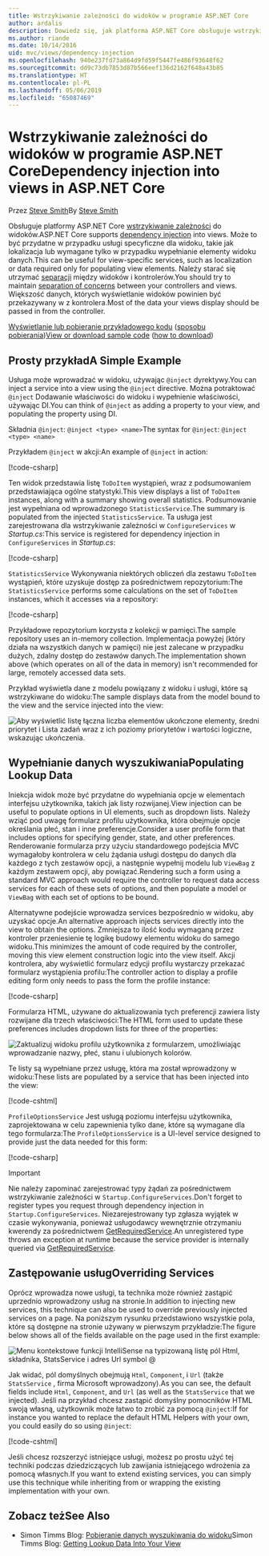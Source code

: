 ```yaml
---
title: Wstrzykiwanie zależności do widoków w programie ASP.NET Core
author: ardalis
description: Dowiedz się, jak platforma ASP.NET Core obsługuje wstrzykiwanie zależności do widoków MVC.
ms.author: riande
ms.date: 10/14/2016
uid: mvc/views/dependency-injection
ms.openlocfilehash: 940e237fd73a864d9fd59f5447fe486f93648f62
ms.sourcegitcommit: dd9c73db7853d87b566eef136d2162f648a43b85
ms.translationtype: HT
ms.contentlocale: pl-PL
ms.lasthandoff: 05/06/2019
ms.locfileid: "65087469"
---
```

# <a name="dependency-injection-into-views-in-aspnet-core"></a><span data-ttu-id="8067f-103">Wstrzykiwanie zależności do widoków w programie ASP.NET Core</span><span class="sxs-lookup"><span data-stu-id="8067f-103">Dependency injection into views in ASP.NET Core</span></span>

<span data-ttu-id="8067f-104">Przez [Steve Smith](https://ardalis.com/)</span><span class="sxs-lookup"><span data-stu-id="8067f-104">By [Steve Smith](https://ardalis.com/)</span></span>

<span data-ttu-id="8067f-105">Obsługuje platformy ASP.NET Core [wstrzykiwanie zależności](xref:fundamentals/dependency-injection) do widoków.</span><span class="sxs-lookup"><span data-stu-id="8067f-105">ASP.NET Core supports [dependency injection](xref:fundamentals/dependency-injection) into views.</span></span> <span data-ttu-id="8067f-106">Może to być przydatne w przypadku usługi specyficzne dla widoku, takie jak lokalizacja lub wymagane tylko w przypadku wypełnianie elementy widoku danych.</span><span class="sxs-lookup"><span data-stu-id="8067f-106">This can be useful for view-specific services, such as localization or data required only for populating view elements.</span></span> <span data-ttu-id="8067f-107">Należy starać się utrzymać [separacji](/dotnet/standard/modern-web-apps-azure-architecture/architectural-principles#separation-of-concerns) między widoków i kontrolerów.</span><span class="sxs-lookup"><span data-stu-id="8067f-107">You should try to maintain [separation of concerns](/dotnet/standard/modern-web-apps-azure-architecture/architectural-principles#separation-of-concerns) between your controllers and views.</span></span> <span data-ttu-id="8067f-108">Większość danych, których wyświetlanie widoków powinien być przekazywany w z kontrolera.</span><span class="sxs-lookup"><span data-stu-id="8067f-108">Most of the data your views display should be passed in from the controller.</span></span>

<span data-ttu-id="8067f-109">[Wyświetlanie lub pobieranie przykładowego kodu](https://github.com/aspnet/AspNetCore.Docs/tree/master/aspnetcore/mvc/views/dependency-injection/sample) ([sposobu pobierania](xref:index#how-to-download-a-sample))</span><span class="sxs-lookup"><span data-stu-id="8067f-109">[View or download sample code](https://github.com/aspnet/AspNetCore.Docs/tree/master/aspnetcore/mvc/views/dependency-injection/sample) ([how to download](xref:index#how-to-download-a-sample))</span></span>

## <a name="a-simple-example"></a><span data-ttu-id="8067f-110">Prosty przykład</span><span class="sxs-lookup"><span data-stu-id="8067f-110">A Simple Example</span></span>

<span data-ttu-id="8067f-111">Usługa może wprowadzać w widoku, używając `@inject` dyrektywy.</span><span class="sxs-lookup"><span data-stu-id="8067f-111">You can inject a service into a view using the `@inject` directive.</span></span> <span data-ttu-id="8067f-112">Można potraktować `@inject` Dodawanie właściwości do widoku i wypełnienie właściwości, używając DI.</span><span class="sxs-lookup"><span data-stu-id="8067f-112">You can think of `@inject` as adding a property to your view, and populating the property using DI.</span></span>

<span data-ttu-id="8067f-113">Składnia `@inject`: `@inject <type> <name>`</span><span class="sxs-lookup"><span data-stu-id="8067f-113">The syntax for `@inject`: `@inject <type> <name>`</span></span>

<span data-ttu-id="8067f-114">Przykładem `@inject` w akcji:</span><span class="sxs-lookup"><span data-stu-id="8067f-114">An example of `@inject` in action:</span></span>

[!code-csharp[](../../mvc/views/dependency-injection/sample/src/ViewInjectSample/Views/ToDo/Index.cshtml?highlight=4,5,15,16,17)]

<span data-ttu-id="8067f-115">Ten widok przedstawia listę `ToDoItem` wystąpień, wraz z podsumowaniem przedstawiająca ogólne statystyki.</span><span class="sxs-lookup"><span data-stu-id="8067f-115">This view displays a list of `ToDoItem` instances, along with a summary showing overall statistics.</span></span> <span data-ttu-id="8067f-116">Podsumowanie jest wypełniana od wprowadzonego `StatisticsService`.</span><span class="sxs-lookup"><span data-stu-id="8067f-116">The summary is populated from the injected `StatisticsService`.</span></span> <span data-ttu-id="8067f-117">Ta usługa jest zarejestrowana dla wstrzykiwanie zależności w `ConfigureServices` w *Startup.cs*:</span><span class="sxs-lookup"><span data-stu-id="8067f-117">This service is registered for dependency injection in `ConfigureServices` in *Startup.cs*:</span></span>

[!code-csharp[](../../mvc/views/dependency-injection/sample/src/ViewInjectSample/Startup.cs?highlight=6,7&range=15-22)]

<span data-ttu-id="8067f-118">`StatisticsService` Wykonywania niektórych obliczeń dla zestawu `ToDoItem` wystąpień, które uzyskuje dostęp za pośrednictwem repozytorium:</span><span class="sxs-lookup"><span data-stu-id="8067f-118">The `StatisticsService` performs some calculations on the set of `ToDoItem` instances, which it accesses via a repository:</span></span>

[!code-csharp[](../../mvc/views/dependency-injection/sample/src/ViewInjectSample/Model/Services/StatisticsService.cs?highlight=15,20,25)]

<span data-ttu-id="8067f-119">Przykładowe repozytorium korzysta z kolekcji w pamięci.</span><span class="sxs-lookup"><span data-stu-id="8067f-119">The sample repository uses an in-memory collection.</span></span> <span data-ttu-id="8067f-120">Implementacja powyżej (który działa na wszystkich danych w pamięci) nie jest zalecane w przypadku dużych, zdalny dostęp do zestawów danych.</span><span class="sxs-lookup"><span data-stu-id="8067f-120">The implementation shown above (which operates on all of the data in memory) isn't recommended for large, remotely accessed data sets.</span></span>

<span data-ttu-id="8067f-121">Przykład wyświetla dane z modelu powiązany z widoku i usługi, które są wstrzykiwane do widoku:</span><span class="sxs-lookup"><span data-stu-id="8067f-121">The sample displays data from the model bound to the view and the service injected into the view:</span></span>

![Aby wyświetlić listę łączna liczba elementów ukończone elementy, średni priorytet i Lista zadań wraz z ich poziomy priorytetów i wartości logiczne, wskazując ukończenia.](dependency-injection/_static/screenshot.png)

## <a name="populating-lookup-data"></a><span data-ttu-id="8067f-123">Wypełnianie danych wyszukiwania</span><span class="sxs-lookup"><span data-stu-id="8067f-123">Populating Lookup Data</span></span>

<span data-ttu-id="8067f-124">Iniekcja widok może być przydatne do wypełniania opcje w elementach interfejsu użytkownika, takich jak listy rozwijanej.</span><span class="sxs-lookup"><span data-stu-id="8067f-124">View injection can be useful to populate options in UI elements, such as dropdown lists.</span></span> <span data-ttu-id="8067f-125">Należy wziąć pod uwagę formularz profilu użytkownika, która obejmuje opcje określania płeć, stan i inne preferencje.</span><span class="sxs-lookup"><span data-stu-id="8067f-125">Consider a user profile form that includes options for specifying gender, state, and other preferences.</span></span> <span data-ttu-id="8067f-126">Renderowanie formularza przy użyciu standardowego podejścia MVC wymagałoby kontrolera w celu żądania usługi dostępu do danych dla każdego z tych zestawów opcji, a następnie wypełnij modelu lub `ViewBag` z każdym zestawem opcji, aby powiązać.</span><span class="sxs-lookup"><span data-stu-id="8067f-126">Rendering such a form using a standard MVC approach would require the controller to request data access services for each of these sets of options, and then populate a model or `ViewBag` with each set of options to be bound.</span></span>

<span data-ttu-id="8067f-127">Alternatywne podejście wprowadza services bezpośrednio w widoku, aby uzyskać opcje.</span><span class="sxs-lookup"><span data-stu-id="8067f-127">An alternative approach injects services directly into the view to obtain the options.</span></span> <span data-ttu-id="8067f-128">Zmniejsza to ilość kodu wymaganą przez kontroler przeniesienie tę logikę budowy elementu widoku do samego widoku.</span><span class="sxs-lookup"><span data-stu-id="8067f-128">This minimizes the amount of code required by the controller, moving this view element construction logic into the view itself.</span></span> <span data-ttu-id="8067f-129">Akcji kontrolera, aby wyświetlić formularz edycji profilu wystarczy przekazać formularz wystąpienia profilu:</span><span class="sxs-lookup"><span data-stu-id="8067f-129">The controller action to display a profile editing form only needs to pass the form the profile instance:</span></span>

[!code-csharp[](../../mvc/views/dependency-injection/sample/src/ViewInjectSample/Controllers/ProfileController.cs?highlight=9,19)]

<span data-ttu-id="8067f-130">Formularza HTML, używane do aktualizowania tych preferencji zawiera listy rozwijane dla trzech właściwości:</span><span class="sxs-lookup"><span data-stu-id="8067f-130">The HTML form used to update these preferences includes dropdown lists for three of the properties:</span></span>

![Zaktualizuj widoku profilu użytkownika z formularzem, umożliwiając wprowadzanie nazwy, płeć, stanu i ulubionych kolorów.](dependency-injection/_static/updateprofile.png)

<span data-ttu-id="8067f-132">Te listy są wypełniane przez usługę, która ma został wprowadzony w widoku:</span><span class="sxs-lookup"><span data-stu-id="8067f-132">These lists are populated by a service that has been injected into the view:</span></span>

[!code-cshtml[](../../mvc/views/dependency-injection/sample/src/ViewInjectSample/Views/Profile/Index.cshtml?highlight=4,16,17,21,22,26,27)]

<span data-ttu-id="8067f-133">`ProfileOptionsService` Jest usługą poziomu interfejsu użytkownika, zaprojektowana w celu zapewnienia tylko dane, które są wymagane dla tego formularza:</span><span class="sxs-lookup"><span data-stu-id="8067f-133">The `ProfileOptionsService` is a UI-level service designed to provide just the data needed for this form:</span></span>

[!code-csharp[](../../mvc/views/dependency-injection/sample/src/ViewInjectSample/Model/Services/ProfileOptionsService.cs?highlight=7,13,24)]

> [!IMPORTANT]
> <span data-ttu-id="8067f-134">Nie należy zapominać zarejestrować typy żądań za pośrednictwem wstrzykiwanie zależności w `Startup.ConfigureServices`.</span><span class="sxs-lookup"><span data-stu-id="8067f-134">Don't forget to register types you request through dependency injection in `Startup.ConfigureServices`.</span></span> <span data-ttu-id="8067f-135">Niezarejestrowany typ zgłasza wyjątek w czasie wykonywania, ponieważ usługodawcy wewnętrznie otrzymaniu kwerendy za pośrednictwem [GetRequiredService](/dotnet/api/microsoft.extensions.dependencyinjection.serviceproviderserviceextensions.getrequiredservice).</span><span class="sxs-lookup"><span data-stu-id="8067f-135">An unregistered type throws an exception at runtime because the service provider is internally queried via [GetRequiredService](/dotnet/api/microsoft.extensions.dependencyinjection.serviceproviderserviceextensions.getrequiredservice).</span></span>

## <a name="overriding-services"></a><span data-ttu-id="8067f-136">Zastępowanie usług</span><span class="sxs-lookup"><span data-stu-id="8067f-136">Overriding Services</span></span>

<span data-ttu-id="8067f-137">Oprócz wprowadza nowe usługi, ta technika może również zastąpić uprzednio wprowadzony usług na stronie.</span><span class="sxs-lookup"><span data-stu-id="8067f-137">In addition to injecting new services, this technique can also be used to override previously injected services on a page.</span></span> <span data-ttu-id="8067f-138">Na poniższym rysunku przedstawiono wszystkie pola, które są dostępne na stronie używany w pierwszym przykładzie:</span><span class="sxs-lookup"><span data-stu-id="8067f-138">The figure below shows all of the fields available on the page used in the first example:</span></span>

![Menu kontekstowe funkcji IntelliSense na typizowaną listę pól Html, składnika, StatsService i adres Url symbol @](dependency-injection/_static/razor-fields.png)

<span data-ttu-id="8067f-140">Jak widać, pól domyślnych obejmują `Html`, `Component`, i `Url` (także `StatsService` , firma Microsoft wprowadzony).</span><span class="sxs-lookup"><span data-stu-id="8067f-140">As you can see, the default fields include `Html`, `Component`, and `Url` (as well as the `StatsService` that we injected).</span></span> <span data-ttu-id="8067f-141">Jeśli na przykład chcesz zastąpić domyślny pomocników HTML swoją własną, użytkownik może łatwo to zrobić za pomocą `@inject`:</span><span class="sxs-lookup"><span data-stu-id="8067f-141">If for instance you wanted to replace the default HTML Helpers with your own, you could easily do so using `@inject`:</span></span>

[!code-cshtml[](../../mvc/views/dependency-injection/sample/src/ViewInjectSample/Views/Helper/Index.cshtml?highlight=3,11)]

<span data-ttu-id="8067f-142">Jeśli chcesz rozszerzyć istniejące usługi, możesz po prostu użyć tej techniki podczas dziedziczących lub zawijania istniejącego wdrożenia za pomocą własnych.</span><span class="sxs-lookup"><span data-stu-id="8067f-142">If you want to extend existing services, you can simply use this technique while inheriting from or wrapping the existing implementation with your own.</span></span>

## <a name="see-also"></a><span data-ttu-id="8067f-143">Zobacz też</span><span class="sxs-lookup"><span data-stu-id="8067f-143">See Also</span></span>

* <span data-ttu-id="8067f-144">Simon Timms Blog: [Pobieranie danych wyszukiwania do widoku](http://blog.simontimms.com/2015/06/09/getting-lookup-data-into-you-view/)</span><span class="sxs-lookup"><span data-stu-id="8067f-144">Simon Timms Blog: [Getting Lookup Data Into Your View](http://blog.simontimms.com/2015/06/09/getting-lookup-data-into-you-view/)</span></span>

